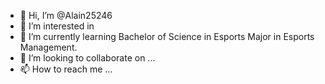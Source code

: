 - 👋 Hi, I’m @Alain25246
- 👀 I’m interested in 
- 🌱 I’m currently learning Bachelor of Science in Esports Major in Esports Management.
- 💞️ I’m looking to collaborate on ...
- 📫 How to reach me ...

<!---
Alain25246/Alain25246 is a ✨ special ✨ repository because its `README.md` (this file) appears on your GitHub profile.
You can click the Preview link to take a look at your changes.
--->
